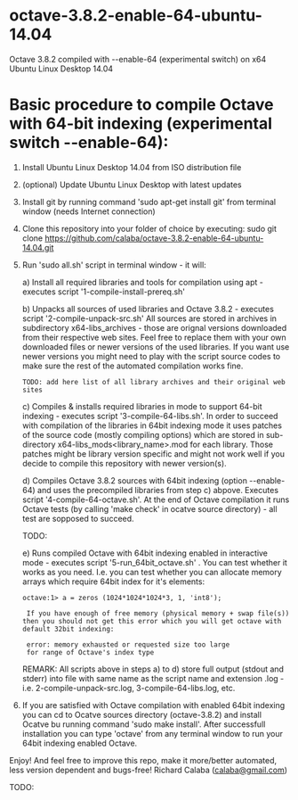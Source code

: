 octave-3.8.2-enable-64-ubuntu-14.04
===================================

Octave 3.8.2 compiled with --enable-64 (experimental switch) on x64 Ubuntu Linux Desktop 14.04

Basic procedure to compile Octave with 64-bit indexing (experimental switch --enable-64):
=========================================================================================

1) Install Ubuntu Linux Desktop 14.04 from ISO distribution file
2) (optional) Update Ubuntu Linux Desktop with latest updates
3) Install git by running command 'sudo apt-get install git' from terminal window (needs Internet connection)
4) Clone this repository into your folder of choice by executing: 
    sudo git clone https://github.com/calaba/octave-3.8.2-enable-64-ubuntu-14.04.git
5) Run 'sudo all.sh' script in terminal window - it will:

    a) Install all required libraries and tools for compilation using apt - executes script '1-compile-install-prereq.sh' 
    
    b) Unpacks all sources of used libraries and Octave 3.8.2 - executes script '2-compile-unpack-src.sh' 
       All sources are stored in archives in subdirectory x64-libs\_archives - those are orignal versions downloaded from their respective web sites. Feel free to replace them with your own downloaded files or newer versions of the used libraries. If you want use newer versions you might need to play with the script source codes to make sure the rest of the automated compilation works fine.
       
       TODO: add here list of all library archives and their original web sites
       
    c) Compiles & installs required libraries in mode to support 64-bit indexing - executes script '3-compile-64-libs.sh'.
       In order to succeed with compilation of the libraries in 64bit indexing mode it uses patches of the source code (mostly compiling options) which are stored in sub-directory x64-libs\_mods\<library_name>.mod for each library. Those patches might be library version specific and might not work well if you decide to compile this repository with newer version(s).
    
    d) Compiles Octave 3.8.2 sources with 64bit indexing (option --enable-64) and uses the precompiled libraries from step c) abpove. Executes script '4-compile-64-octave.sh'. At the end of Octave compilation it runs Octave tests (by calling 'make check' in ocatve source directory) - all test are sopposed to succeed.
    
    TODO: <Include test output here>
    
    e) Runs compiled Octave with 64bit indexing enabled in interactive mode - executes script '5-run_64bit_octave.sh' . You can test whether it works as you need. I.e. you can test whether you can allocate memory arrays which require 64bit index for it's elements:
    
       octave:1> a = zeros (1024*1024*1024*3, 1, 'int8');
        
        If you have enough of free memory (physical memory + swap file(s)) then you should not get this error which you will get octave with default 32bit indexing:
        
        error: memory exhausted or requested size too large
        for range of Octave's index type 
    
    
    REMARK: All scripts above in steps a) to d) store full output (stdout and stderr) into file with same name as the script name and extension .log - i.e. 2-compile-unpack-src.log, 3-compile-64-libs.log, etc.
    
6) If you are satisfied with Octave compilation with enabled 64bit indexing you can cd to Ocatve sources directory (octave-3.8.2) and install Ocatve bu running command 'sudo make install'. After successfull installation you can type 'octave' from any terminal window to run your 64bit indexing enabled Octave. 

Enjoy! And feel free to improve this repo, make it more/better automated, less version dependent and bugs-free!
Richard Calaba (calaba@gmail.com)

TODO: <include references to various sites resolving some of the issues while compiling Libs or Octave sources>

